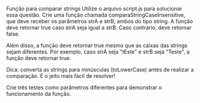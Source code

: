 Função para comparar strings
Utilize o arquivo script.js para solucionar essa questão.
Crie uma função chamada comparaStringCaseInsensitive, que deve receber os parâmetros strA e strB, ambos do tipo string. A função deve retornar true caso strA seja igual a strB. Caso contrário, deve retornar false.

Além disso, a função deve retornar true mesmo que as caixas das strings sejam diferentes. Por exemplo, caso strA seja "tEste" e strB seja "Teste", a função deve retornar true.

Dica: converta as strings para minúsculas (toLowerCase) antes de realizar a comparação. É o jeito mais fácil de resolver!

Crie três testes como parâmetros diferentes para demonstrar o funcionamento da função.
